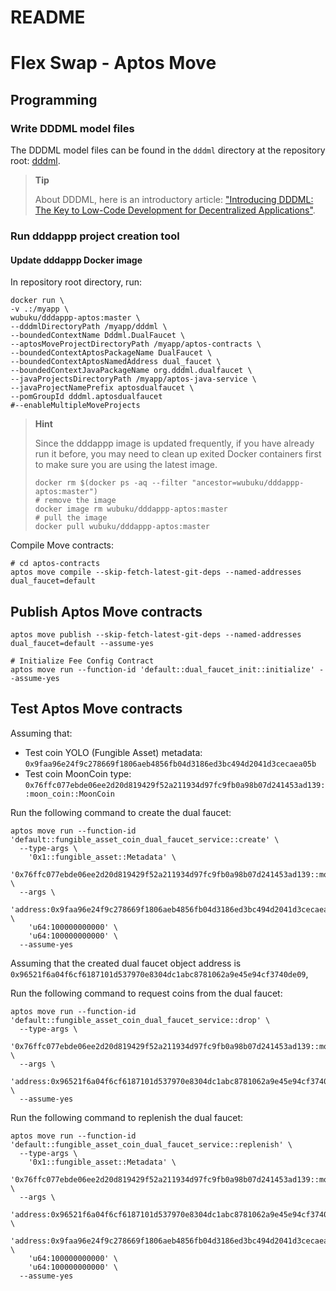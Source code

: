 # README


# Flex Swap - Aptos Move


## Programming

### Write DDDML model files

The DDDML model files can be found in the `dddml` directory at the repository root: [dddml](./dddml).

> **Tip**
>
> About DDDML, here is an introductory article: ["Introducing DDDML: The Key to Low-Code Development for Decentralized Applications"](https://github.com/wubuku/Dapp-LCDP-Demo/blob/main/IntroducingDDDML.md).


### Run dddappp project creation tool

#### Update dddappp Docker image

In repository root directory, run:

```shell
docker run \
-v .:/myapp \
wubuku/dddappp-aptos:master \
--dddmlDirectoryPath /myapp/dddml \
--boundedContextName Dddml.DualFaucet \
--aptosMoveProjectDirectoryPath /myapp/aptos-contracts \
--boundedContextAptosPackageName DualFaucet \
--boundedContextAptosNamedAddress dual_faucet \
--boundedContextJavaPackageName org.dddml.dualfaucet \
--javaProjectsDirectoryPath /myapp/aptos-java-service \
--javaProjectNamePrefix aptosdualfaucet \
--pomGroupId dddml.aptosdualfaucet
#--enableMultipleMoveProjects
```

> **Hint**
>
> Since the dddappp image is updated frequently, if you have already run it before, 
> you may need to clean up exited Docker containers first to make sure you are using the latest image.
>
> ```shell
> docker rm $(docker ps -aq --filter "ancestor=wubuku/dddappp-aptos:master")
> # remove the image
> docker image rm wubuku/dddappp-aptos:master
> # pull the image
> docker pull wubuku/dddappp-aptos:master
> ```



Compile Move contracts:

```shell
# cd aptos-contracts
aptos move compile --skip-fetch-latest-git-deps --named-addresses dual_faucet=default
```


## Publish Aptos Move contracts


```shell
aptos move publish --skip-fetch-latest-git-deps --named-addresses dual_faucet=default --assume-yes

# Initialize Fee Config Contract
aptos move run --function-id 'default::dual_faucet_init::initialize' --assume-yes
```

## Test Aptos Move contracts

Assuming that:
- Test coin YOLO (Fungible Asset) metadata: `0x9faa96e24f9c278669f1806aeb4856fb04d3186ed3bc494d2041d3cecaea05b`
- Test coin MoonCoin type: `0x76ffc077ebde06ee2d20d819429f52a211934d97fc9fb0a98b07d241453ad139::moon_coin::MoonCoin`

Run the following command to create the dual faucet:

```shell
aptos move run --function-id 'default::fungible_asset_coin_dual_faucet_service::create' \
  --type-args \
    '0x1::fungible_asset::Metadata' \
    '0x76ffc077ebde06ee2d20d819429f52a211934d97fc9fb0a98b07d241453ad139::moon_coin::MoonCoin' \
  --args \
    'address:0x9faa96e24f9c278669f1806aeb4856fb04d3186ed3bc494d2041d3cecaea05b' \
    'u64:100000000000' \
    'u64:100000000000' \
  --assume-yes
```

Assuming that the created dual faucet object address is `0x96521f6a04f6cf6187101d537970e8304dc1abc8781062a9e45e94cf3740de09`,

Run the following command to request coins from the dual faucet:

```shell
aptos move run --function-id 'default::fungible_asset_coin_dual_faucet_service::drop' \
  --type-args \
    '0x76ffc077ebde06ee2d20d819429f52a211934d97fc9fb0a98b07d241453ad139::moon_coin::MoonCoin' \
  --args \
    'address:0x96521f6a04f6cf6187101d537970e8304dc1abc8781062a9e45e94cf3740de09' \
  --assume-yes
```

Run the following command to replenish the dual faucet:

```shell
aptos move run --function-id 'default::fungible_asset_coin_dual_faucet_service::replenish' \
  --type-args \
    '0x1::fungible_asset::Metadata' \
    '0x76ffc077ebde06ee2d20d819429f52a211934d97fc9fb0a98b07d241453ad139::moon_coin::MoonCoin' \
  --args \
    'address:0x96521f6a04f6cf6187101d537970e8304dc1abc8781062a9e45e94cf3740de09' \
    'address:0x9faa96e24f9c278669f1806aeb4856fb04d3186ed3bc494d2041d3cecaea05b' \
    'u64:100000000000' \
    'u64:100000000000' \
  --assume-yes
```


